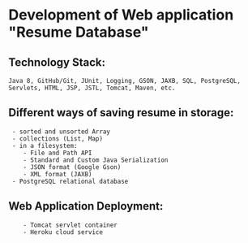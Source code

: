 # Development of Web application "Resume Database"

  ## Technology Stack: 
  	Java 8, GitHub/Git, JUnit, Logging, GSON, JAXB, SQL, PostgreSQL, Servlets, HTML, JSP, JSTL, Tomcat, Maven, etc.
  
  ## Different ways of saving resume in storage:
     - sorted and unsorted Array
     - collections (List, Map)
     - in a filesystem:
		- File and Path API
		- Standard and Custom Java Serialization
		- JSON format (Google Gson)
		- XML format (JAXB)
	 - PostgreSQL relational database
	 
  ## Web Application Deployment:
		- Tomcat servlet container
		- Heroku cloud service
